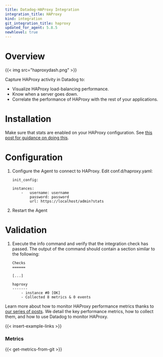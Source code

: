 ```yaml
---
title: Datadog-HAProxy Integration
integration_title: HAProxy
kind: integration
git_integration_title: haproxy
updated_for_agent: 5.8.5
newhlevel: true
---
```


# Overview

{{< img src="haproxydash.png" >}}

Capture HAProxy activity in Datadog to:

* Visualize HAProxy load-balancing performance.
* Know when a server goes down.
* Correlate the performance of HAProxy with the rest of your applications.

# Installation

Make sure that stats are enabled on your HAProxy configuration. See [this post for guidance on doing this](https://www.datadoghq.com/blog/how-to-collect-haproxy-metrics/).

# Configuration

1.  Configure the Agent to connect to HAProxy. Edit conf.d/haproxy.yaml:

        init_config:

        instances:
            -   username: username
                password: password
                url: https://localhost/admin?stats

1.  Restart the Agent

# Validation

1.  Execute the info command and verify that the integration check has passed. The output of the command should contain a section similar to the following:

        Checks
        ======

        [...]

        haproxy
        -------
            - instance #0 [OK]
            - Collected 8 metrics & 0 events

Learn more about how to monitor HAProxy performance metrics thanks to [our series of posts](https://www.datadoghq.com/blog/monitoring-haproxy-performance-metrics/). We detail the key performance metrics, how to collect them, and how to use Datadog to monitor HAProxy.

{{< insert-example-links >}}

### Metrics

{{< get-metrics-from-git >}}

